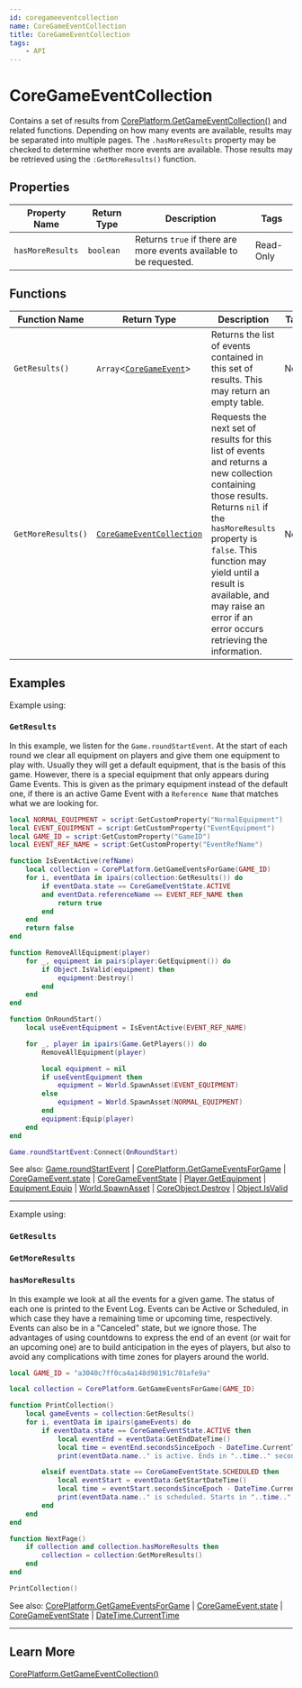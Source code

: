 ```yaml
---
id: coregameeventcollection
name: CoreGameEventCollection
title: CoreGameEventCollection
tags:
    - API
---
```


# CoreGameEventCollection

Contains a set of results from [CorePlatform.GetGameEventCollection()](coreplatform.md) and related functions. Depending on how many events are available, results may be separated into multiple pages. The `.hasMoreResults` property may be checked to determine whether more events are available. Those results may be retrieved using the `:GetMoreResults()` function.

## Properties

| Property Name | Return Type | Description | Tags |
| -------- | ----------- | ----------- | ---- |
| `hasMoreResults` | `boolean` | Returns `true` if there are more events available to be requested. | Read-Only |

## Functions

| Function Name | Return Type | Description | Tags |
| -------- | ----------- | ----------- | ---- |
| `GetResults()` | `Array`<[`CoreGameEvent`](coregameevent.md)> | Returns the list of events contained in this set of results. This may return an empty table. | None |
| `GetMoreResults()` | [`CoreGameEventCollection`](coregameeventcollection.md) | Requests the next set of results for this list of events and returns a new collection containing those results. Returns `nil` if the `hasMoreResults` property is `false`. This function may yield until a result is available, and may raise an error if an error occurs retrieving the information. | None |

## Examples

Example using:

### `GetResults`

In this example, we listen for the `Game.roundStartEvent`. At the start of each round we clear all equipment on players and give them one equipment to play with. Usually they will get a default equipment, that is the basis of this game. However, there is a special equipment that only appears during Game Events. This is given as the primary equipment instead of the default one, if there is an active Game Event with a `Reference Name` that matches what we are looking for.

```lua
local NORMAL_EQUIPMENT = script:GetCustomProperty("NormalEquipment")
local EVENT_EQUIPMENT = script:GetCustomProperty("EventEquipment")
local GAME_ID = script:GetCustomProperty("GameID")
local EVENT_REF_NAME = script:GetCustomProperty("EventRefName")

function IsEventActive(refName)
    local collection = CorePlatform.GetGameEventsForGame(GAME_ID)
    for i, eventData in ipairs(collection:GetResults()) do
        if eventData.state == CoreGameEventState.ACTIVE
        and eventData.referenceName == EVENT_REF_NAME then
            return true
        end
    end
    return false
end

function RemoveAllEquipment(player)
    for _, equipment in pairs(player:GetEquipment()) do
        if Object.IsValid(equipment) then
            equipment:Destroy()
        end
    end
end

function OnRoundStart()
    local useEventEquipment = IsEventActive(EVENT_REF_NAME)

    for _, player in ipairs(Game.GetPlayers()) do
        RemoveAllEquipment(player)

        local equipment = nil
        if useEventEquipment then
            equipment = World.SpawnAsset(EVENT_EQUIPMENT)
        else
            equipment = World.SpawnAsset(NORMAL_EQUIPMENT)
        end
        equipment:Equip(player)
    end
end

Game.roundStartEvent:Connect(OnRoundStart)
```

See also: [Game.roundStartEvent](game.md) | [CorePlatform.GetGameEventsForGame](coreplatform.md) | [CoreGameEvent.state](coregameevent.md) | [CoreGameEventState](enums.md#coregameeventstate) | [Player.GetEquipment](player.md) | [Equipment.Equip](equipment.md) | [World.SpawnAsset](world.md) | [CoreObject.Destroy](coreobject.md) | [Object.IsValid](object.md)

---

Example using:

### `GetResults`

### `GetMoreResults`

### `hasMoreResults`

In this example we look at all the events for a given game. The status of each one is printed to the Event Log. Events can be Active or Scheduled, in which case they have a remaining time or upcoming time, respectively. Events can also be in a "Canceled" state, but we ignore those. The advantages of using countdowns to express the end of an event (or wait for an upcoming one) are to build anticipation in the eyes of players, but also to avoid any complications with time zones for players around the world.

```lua
local GAME_ID = "a3040c7ff0ca4a148d98191c701afe9a"

local collection = CorePlatform.GetGameEventsForGame(GAME_ID)

function PrintCollection()
    local gameEvents = collection:GetResults()
    for i, eventData in ipairs(gameEvents) do
        if eventData.state == CoreGameEventState.ACTIVE then
            local eventEnd = eventData:GetEndDateTime()
            local time = eventEnd.secondsSinceEpoch - DateTime.CurrentTime().secondsSinceEpoch
            print(eventData.name.." is active. Ends in "..time.." seconds")

        elseif eventData.state == CoreGameEventState.SCHEDULED then
            local eventStart = eventData:GetStartDateTime()
            local time = eventStart.secondsSinceEpoch - DateTime.CurrentTime().secondsSinceEpoch
            print(eventData.name.." is scheduled. Starts in "..time.." seconds")
        end
    end
end

function NextPage()
    if collection and collection.hasMoreResults then
        collection = collection:GetMoreResults()
    end
end

PrintCollection()
```

See also: [CorePlatform.GetGameEventsForGame](coreplatform.md) | [CoreGameEvent.state](coregameevent.md) | [CoreGameEventState](enums.md#coregameeventstate) | [DateTime.CurrentTime](datetime.md)

---

## Learn More

[CorePlatform.GetGameEventCollection()](coreplatform.md)
